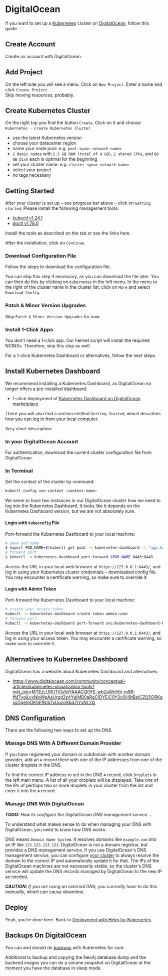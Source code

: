 # DigitalOcean

If you want to set up a [Kubernetes](https://kubernetes.io) cluster on [DigitalOcean](https://www.digitalocean.com), follow this guide.

## Create Account

Create an account with DigitalOcean.

## Add Project

On the left side you will see a menu. Click on `New Project`. Enter a name and click `Create Project`.  
Skip moving resources, probably.

## Create Kubernetes Cluster

On the right top you find the button `Create`. Click on it and choose `Kubernetes - Create Kubernetes Cluster`.

- use the latest Kubernetes version
- choose your datacenter region
- name your node pool: e.g. `pool-<your-network-name>`
- `2 Basic nodes` with `2.5 GB RAM (total of 4 GB)`, `2 shared CPUs`, and `80 GB Disk` each is optimal for the beginning
- set your cluster name: e.g. `cluster-<your-network-name>`
- select your project
- no tags necessary

## Getting Started

After your cluster is set up – see progress bar above – click on `Getting started`. Please install the following management tools:

- [kubectl v1.24.1](https://kubernetes.io/docs/tasks/tools/)
- [doctl v1.78.0](https://github.com/digitalocean/doctl)

Install the tools as described on the tab or see the links here.

After the installation, click on `Continue`.

### Download Configuration File

Follow the steps to download the configuration file.

You can skip this step if necessary, as you can download the file later. You can then do this by clicking on `Kubernetes` in the left menu. In the menu to the right of the cluster name in the cluster list, click on `More` and select `Download Config`.

### Patch & Minor Version Upgrades

Skip `Patch & Minor Version Upgrades` for now.

### Install 1-Click Apps

You don't need a 1-click app. Our helmet script will install the required NGINXs.
Therefore, skip this step as well.

For a 1-click Kubernetes Dashboard or alternatives, follow the next steps.

## Install Kubernetes Dashboard

We recommend installing a Kubernetes Dashboard, as DigitalOcean no longer offers a pre-installed dashboard.

- 1-click-deployment of [Kubernetes Dashboard on DigitalOcean marketplace](https://marketplace.digitalocean.com/apps/kubernetes-dashboard)

There you will also find a section entitled `Getting Started`, which describes how you can log in from your local computer.

Very short description:

### In your DigitalOcean Account

For authentication, download the current cluster configuration file from DigitalOcean.

### In Terminal

Set the context of the cluster by command:

```bash
kubectl config use-context <context-name>
```

We seem to have two instances in our DigitalOcean cluster how we need to log into the Kubernetes Dashboard.
It looks like it depends on the Kubernetes Dashboard version, but we are not absolutely sure.

#### Login with `kubeconfig` File

Port-forward the Kubernetes Dashboard to your local machine:

```bash
# save pod name
$ export POD_NAME=$(kubectl get pods -n kubernetes-dashboard -l "app.kubernetes.io/name=kubernetes-dashboard,app.kubernetes.io/instance=kubernetes-dashboard" -o jsonpath="{.items[0].metadata.name}")
# forward port
$ kubectl -n kubernetes-dashboard port-forward $POD_NAME 8443:8443
```

Access the URL in your local web browser at `https://127.0.0.1:8443/`, and log in using your Kubernetes cluster credentials – downloaded config file.
You may encounter a certificate warning, so make sure to override it.

#### Login with Admin Token

Port-forward the Kubernetes Dashboard to your local machine:

```bash
# create your access token
kubectl -n kubernetes-dashboard create token admin-user
# forward port
kubectl -n kubernetes-dashboard port-forward svc/kubernetes-dashboard-kong-proxy 8443:443
```

Access the URL in your local web browser at `https://127.0.0.1:8443/`, and log in using your access token.
You may encounter a certificate warning, so make sure to override it.

## Alternatives to Kubernetes Dashboard

DigitalOcean has a website about Kubernetes Dashboard and alternatives:

- <https://www.digitalocean.com/community/conceptual-articles/kubernetes-visualization-tools?mkt_tok=MTEzLURUTi0yNjYAAAGQ0YS-wbZaWn5th-m86-fM7vgiLvxNipWpAsUrgd2z4YgiMB0aRgCIDYEiC0Y2c0H9tBsICZQ5ORKgssOgeSjOKSEfN3i7xUpzqXbdZiYxNL2Q>

## DNS Configuration

There are the following two ways to set up the DNS.

### Manage DNS With A Different Domain Provider

If you have registered your domain or subdomain with another domain provider, add an `A` record there with one of the IP addresses from one of the cluster droplets in the DNS.

To find the correct IP address to set in the DNS `A` record, click `Droplets` in the left main menu.
A list of all your droplets will be displayed.
Take one of the IPs of perhaps two or more droplets in your cluster from the list and enter it into the `A` record.

### Manage DNS With DigitalOcean

***TODO:** How to configure the DigitalOcean DNS management service …*

To understand what makes sense to do when managing your DNS with DigitalOcean, you need to know how DNS works:

DNS means `Domain Name System`. It resolves domains like `example.com` into an IP like `123.123.123.123`.
DigitalOcean is not a domain registrar, but provides a DNS management service. If you use DigitalOcean's DNS management service, you can configure [your cluster](./README.md#dns) to always resolve the domain to the correct IP and automatically update it for that.
The IPs of the DigitalOcean machines are not necessarily stable, so the cluster's DNS service will update the DNS records managed by DigitalOcean to the new IP as needed.

***CAUTION:** If you are using an external DNS, you currently have to do this manually, which can cause downtime.*

## Deploy

Yeah, you're done here. Back to [Deployment with Helm for Kubernetes](./README.md).

## Backups On DigitalOcean

You can and should do [backups](./Backup.md) with Kubernetes for sure.

Additional to backup and copying the Neo4j database dump and the backend images you can do a volume snapshot on DigitalOcean at the moment you have the database in sleep mode.
